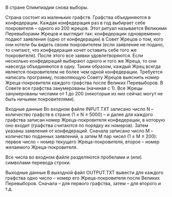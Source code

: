 В стране Олимпиадии снова выборы.

Страна состоит из маленьких графств. Графства объединяются в конфедерации. Каждая конфедерация раз в год выбирает себе покровителя – одного из 200 жрецов. Этот ритуал называется Великими Перевыборами Жрецов и выглядит так: конфедерации одновременно подают заявления (одно от конфедерации) в Совет Жрецов о том, кого они хотели бы видеть своим покровителем (если заявление не подано, то считают, что конфедерация хочет оставить себе того же покровителя). После этого все заявки удовлетворяются. Если несколько конфедераций выбирают одного и того же Жреца, то они навсегда объединяются в одну. Таким образом, каждый Жрец всегда является покровителем не более чем одной конфедерации. Требуется написать программу, позволяющую Совету Жрецов выяснить номер Жреца-покровителя каждого графства после Великих Перевыборов. В Совете все графства занумерованы (начиная с 1). Все Жрецы занумерованы числами от 1 до 200 (некоторые из них сейчас могут не быть ничьими покровителями).

Входные данные
Во входном файле INPUT.TXT записано число N – количество графств в стране (1 ≤ N ≤ 5000) – и далее для каждого графства записан номер Жреца-покровителя конфедерации, в которую оно входит (графства считаются по порядку их номеров). Затем указаны заявления от конфедераций. Сначала записано число M – количество поданных заявлений, а затем M пар чисел (1 ≤ M ≤ 200): первое число – номер текущего Жреца-покровителя, второе – номер желаемого Жреца-покровителя.

Все числа во входном файле разделяются пробелами и (или) символами перевода строки.

Выходные данные
В выходной файл OUTPUT.TXT вывести для каждого графства одно число – номер его Жреца-покровителя после Великих Перевыборов. Сначала – для первого графства, затем – для второго и т.д.

